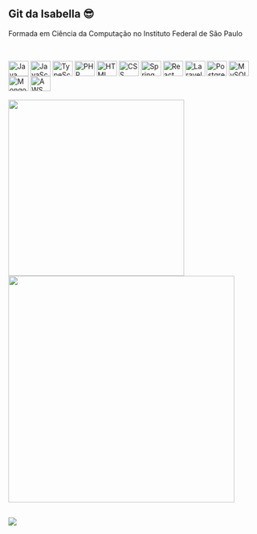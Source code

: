 ## Git da Isabella 😎

Formada em Ciência da Computação no Instituto Federal de São Paulo

##


<div style="display: inline_block"><br>
  <img align="center" height="30" width="40" src="https://cdn.jsdelivr.net/gh/devicons/devicon/icons/java/java-original.svg" alt="Java" />
  <img align="center" height="30" width="40" src="https://cdn.jsdelivr.net/gh/devicons/devicon@latest/icons/javascript/javascript-original.svg" alt="JavaScript"/>
  <img align="center" height="30" width="40" src="https://cdn.jsdelivr.net/gh/devicons/devicon@latest/icons/typescript/typescript-original.svg" alt="TypeScript" />
  <img align="center" height="30" width="40" src="https://cdn.jsdelivr.net/gh/devicons/devicon/icons/php/php-original.svg" alt="PHP" />
  <img align="center" height="30" width="40" src="https://cdn.jsdelivr.net/gh/devicons/devicon/icons/html5/html5-original.svg" alt="HTML"/>
  <img align="center" height="30" width="40" src="https://cdn.jsdelivr.net/gh/devicons/devicon/icons/css3/css3-original.svg" alt="CSS"/>
  <img align="center" height="30" width="40" src="https://cdn.jsdelivr.net/gh/devicons/devicon/icons/spring/spring-original.svg" alt="Spring"/>
  <img align="center" height="30" width="40" src="https://cdn.jsdelivr.net/gh/devicons/devicon@latest/icons/react/react-original.svg" alt="React" />
  <img align="center" height="30" width="40" src="https://cdn.jsdelivr.net/gh/devicons/devicon@latest/icons/laravel/laravel-original.svg" alt="Laravel" />
  <img align="center" height="30" width="40" src="https://cdn.jsdelivr.net/gh/devicons/devicon/icons/postgresql/postgresql-original.svg" alt="PostgreSQL" />
  <img align="center" height="30" width="40" src="https://cdn.jsdelivr.net/gh/devicons/devicon/icons/mysql/mysql-original.svg" alt="MySQL" />
  <img align="center" height="30" width="40" src="https://cdn.jsdelivr.net/gh/devicons/devicon/icons/mongodb/mongodb-original.svg" alt="MongoDB" />
  <img align="center" height="30" width="40" src="https://cdn.jsdelivr.net/gh/devicons/devicon@latest/icons/amazonwebservices/amazonwebservices-plain-wordmark.svg" alt="AWS" />
</div>

<br/>

<div>
  <img align="center" width="350" src="https://github-readme-stats.vercel.app/api/top-langs/?username=isabellabsouza&theme=radical&show_icons=true&hide_border=true&layout=compact" />
  <!-- <img align="center" height="100%" width="400" src="https://github-readme-streak-stats.herokuapp.com/?user=isabellabsouza&theme=radical&hide_border=true" /> -->
  <img align="center" width="450" src="https://github-readme-stats.vercel.app/api?username=isabellabsouza&theme=radical&show_icons=true&hide_border=true&count_private=true" /> 
</div>

##

<div>
  <a href="https://www.linkedin.com/in/isabella-bicudo-de-souza-1879141bb/" target="_blank"><img src="https://img.shields.io/badge/LinkedIn-0077B5?style=for-the-badge&logo=linkedin&logoColor=white" target="_blank"></a>
</div>
